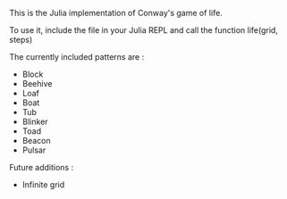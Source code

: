 This is the Julia implementation of Conway's game of life. 

To use it, include the file in your Julia REPL and call the function life(grid, steps) 

The currently included patterns are :
* Block
* Beehive
* Loaf
* Boat 
* Tub
* Blinker 
* Toad
* Beacon
* Pulsar 

Future additions :

* Infinite grid
